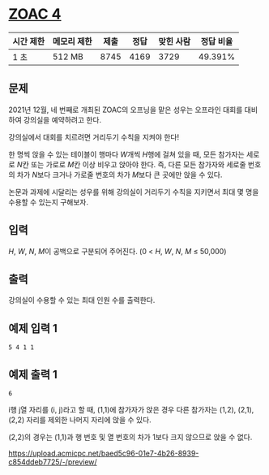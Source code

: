 # [ZOAC 4](https://www.acmicpc.net/problem/23971)

| 시간 제한 | 메모리 제한 | 제출 | 정답 | 맞힌 사람 | 정답 비율 |
| --- | --- | --- | --- | --- | --- |
| 1 초 | 512 MB | 8745 | 4169 | 3729 | 49.391% |

## 문제

2021년 12월, 네 번째로 개최된 ZOAC의 오프닝을 맡은 성우는 오프라인 대회를 대비하여 강의실을 예약하려고 한다.

강의실에서 대회를 치르려면 거리두기 수칙을 지켜야 한다!

한 명씩 앉을 수 있는 테이블이 행마다 *W*개씩 *H*행에 걸쳐 있을 때, 모든 참가자는 세로로 *N*칸 또는 가로로 *M*칸 이상 비우고 앉아야 한다. 즉, 다른 모든 참가자와 세로줄 번호의 차가 *N*보다 크거나 가로줄 번호의 차가 *M*보다 큰 곳에만 앉을 수 있다.

논문과 과제에 시달리는 성우를 위해 강의실이 거리두기 수칙을 지키면서 최대 몇 명을 수용할 수 있는지 구해보자.

## 입력

*H*, *W*, *N*, *M*이 공백으로 구분되어 주어진다. (0 < *H*, *W*, *N*, *M* ≤ 50,000)

## 출력

강의실이 수용할 수 있는 최대 인원 수를 출력한다.

## 예제 입력 1

```
5 4 1 1

```

## 예제 출력 1

```
6

```

i행 j열 자리를 (i, j)라고 할 때, (1,1)에 참가자가 앉은 경우 다른 참가자는 (1,2), (2,1), (2,2) 자리를 제외한 나머지 자리에 앉을 수 있다.

(2,2)의 경우는 (1,1)과 행 번호 및 열 번호의 차가 1보다 크지 않으므로 앉을 수 없다.

https://upload.acmicpc.net/baed5c96-01e7-4b26-8939-c854ddeb7725/-/preview/
